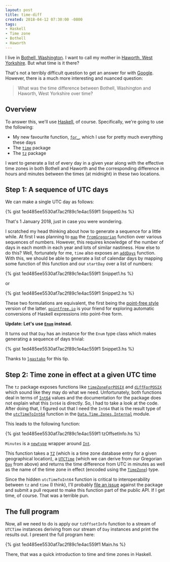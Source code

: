 ```yaml
---
layout: post
title: time-diff
created: 2018-04-12 07:30:00 -0800
tags:
- Haskell
- Time zone
- Bothell
- Haworth
---
```

I live in [Bothell, Washington][bothell]. I want to call my mother in [Haworth, West Yorkshire][haworth]. But what time is it there?

That's not a terribly difficult question to get an answer for with [Google][google-query]. However, there is a much more interesting and nuanced question:

> What was the time difference between Bothell, Washington and Haworth, West Yorkshire over time?

## Overview

To answer this, we'll use [Haskell][haskell], of course. Specifically, we're going to use the following:

* My new favourite function, [`for_`][for-doc], which I use for pretty much everything these days
* The [`time`][time-hackage] package
* The [`tz`][tz-hackage] package

I want to generate a list of every day in a given year along with the effective time zones in both Bothell and Haworth and the corresponding difference in hours and minutes between the times (at midnight) in these two locations.

## Step 1: A sequence of UTC days

We can make a single UTC day as follows:

{% gist 1ed485ee5530af7ac2f89c1e4ac559f1 Snippet0.hs %}

That's 1 January 2018, just in case you were wondering.

I scratched my head thinking about how to generate a sequence for a little while. At first I was planning to [`map`][map-doc] the [`fromGregorian`][fromGregorian-doc] function over various sequences of numbers. However, this requires knowledge of the number of days in each month in each year and lots of similar nastiness. How else to do this? Well, fortunately for me, `time` also exposes an [`addDays`][addDays-doc] function. With this, we should be able to generate a list of calendar days by mapping some function of this function and our `startDay` over a list of numbers:

{% gist 1ed485ee5530af7ac2f89c1e4ac559f1 Snippet1.hs %}

or

{% gist 1ed485ee5530af7ac2f89c1e4ac559f1 Snippet2.hs %}

These two formulations are equivalent, the first being the [point-free style][point-free-style] version of the latter. [`pointfree.io`][pointfree-dot-io] is your friend for exploring automatic conversions of Haskell expressions into point-free form.

**Update: Let's use [`Enum`][Enum-doc] instead.**

It turns out that `Day` has an instance for the `Enum` type class which makes generating a sequence of days trivial:

{% gist 1ed485ee5530af7ac2f89c1e4ac559f1 Snippet3.hs %}

Thanks to [`lgastako`][lgastako] for this tip.

## Step 2: Time zone in effect at a given UTC time

The `tz` package exposes functions like [`timeZoneForPOSIX`][timeZoneForPOSIX-doc] and [`diffForPOSIX`][diffForPOSIX-doc] which sound like they may do what we need. Unfortunately, both functions deal in terms of [`Int64`][Int64-doc] values and the documentation for the package does not explain what this `Int64` is directly. So, I had to take a look at the code. After doing that, I figured out that I need the `Int64` that is the result type of the [`utcTimeToInt64`][utcTimeToInt64-doc] function in the [`Data.Time.Zones.Internal`][Data-Time-Zones-Internal-doc] module.

This leads to the following function:

{% gist 1ed485ee5530af7ac2f89c1e4ac559f1 tzOffsetInfo.hs %}

`Minutes` is a [`newtype`][newtype] wrapper around [`Int`][Int-doc].

This function takes a [`TZ`][TZ-doc] (which is a time zone database entry for a given geographical location), a [`UTCTime`][UTCTime-doc] (which we can derive from our Gregorian [`Day`][Day-doc] from above) and returns the time difference from UTC in minutes as well as the name of the time zone in effect (encoded using the [`TimeZone`][TimeZone-doc]) type.

Since the hidden `utcTimeToInt64` function is critical to interoperability between `tz` and `time` (I think), I'll probably [file an issue][github-tz] against the package and submit a pull request to make this function part of the public API. If I get time, of course. That was a terrible pun.

## The full program

Now, all we need to do is apply our `tzOffsetInfo` function to a stream of `UTCTime` instances deriving from our stream of `Day` instances and print the results out. I present the full program here:

{% gist 1ed485ee5530af7ac2f89c1e4ac559f1 Main.hs %}

There, that was a quick introduction to time and time zones in Haskell.

[Data-Time-Zones-Internal-doc]: https://www.stackage.org/haddock/lts-11.4/tz/Data-Time-Zones-Internal.html
[Day-doc]: https://www.stackage.org/haddock/lts-11.4/time/Data-Time-Calendar.html#t:Day
[Enum-doc]: https://www.stackage.org/haddock/lts-11.4/base/Prelude.html#t:Enum
[Int-doc]: https://www.stackage.org/haddock/lts-11.4/base/Prelude.html#t:Int
[Int64-doc]: https://www.stackage.org/haddock/lts-11.4/base/Data-Int.html#t:Int64
[TimeZone-doc]: https://www.stackage.org/haddock/lts-11.4/time/Data-Time-LocalTime.html#t:TimeZone
[TZ-doc]: https://www.stackage.org/haddock/lts-11.4/tz/Data-Time-Zones.html#t:TZ
[UTCTime-doc]: https://www.stackage.org/haddock/lts-11.4/time-1.8.0.2/Data-Time-Clock.html#t:UTCTime
[addDays-doc]: https://www.stackage.org/haddock/lts-11.4/time-1.8.0.2/Data-Time-Calendar.html#v:addDays
[bothell]: http://www.ci.bothell.wa.us/
[diffForPOSIX-doc]: https://www.stackage.org/haddock/lts-11.4/tz-0.1.3.1/Data-Time-Zones.html#v:diffForPOSIX
[for-doc]: https://www.stackage.org/haddock/lts-11.4/base-4.10.1.0/Data-Foldable.html#v:for_
[fromGregorian-doc]: https://www.stackage.org/haddock/lts-11.4/time-1.8.0.2/Data-Time-Calendar.html#v:fromGregorian
[github-tz]: https://github.com/nilcons/haskell-tz
[google-query]: https://www.google.com/search?q=what+time+is+it+in+haworth%2C+west+yorkshire
[haskell]: https://haskell.org/
[haworth]: https://www.yorkshire.com/places/west-yorkshire/bradford/haworth
[lgastako]: https://www.reddit.com/user/lgastako
[map-doc]: https://www.stackage.org/haddock/lts-11.4/base/Prelude.html#v:map
[newtype]: https://wiki.haskell.org/Newtype
[point-free-style]: https://wiki.haskell.org/Pointfree
[pointfree-dot-io]: http://pointfree.io/
[time-hackage]: https://hackage.haskell.org/package/time
[timeZoneForPOSIX-doc]: https://www.stackage.org/haddock/lts-11.4/tz-0.1.3.1/Data-Time-Zones.html#v:timeZoneForPOSIX
[tz-hackage]: https://hackage.haskell.org/package/tz
[utcTimeToInt64-doc]: https://www.stackage.org/haddock/lts-11.4/tz-0.1.3.1/Data-Time-Zones-Internal.html#v:utcTimeToInt64
